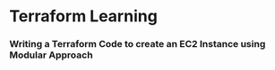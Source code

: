 # Terraform Learning

### Writing a Terraform Code to create an EC2 Instance using Modular Approach
